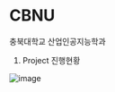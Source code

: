 # CBNU
충북대학교 산업인공지능학과

1. Project 진행현황

![image](https://user-images.githubusercontent.com/23616987/200464302-d0b4dc35-80a0-432e-8e61-94d68c2ded3f.png)
